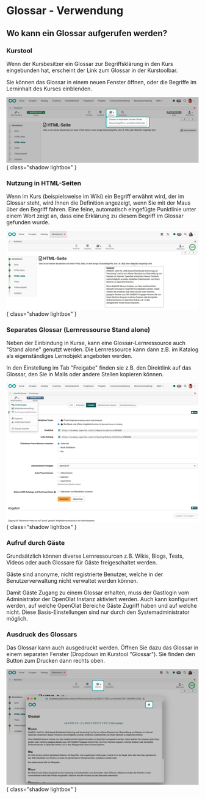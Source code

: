 # Glossar - Verwendung

## Wo kann ein Glossar aufgerufen werden? 

### Kurstool

Wenn der Kursbesitzer ein Glossar zur Begriffsklärung in den Kurs eingebunden hat, erscheint der Link zum Glossar in der Kurstoolbar. 

Sie können das Glossar in einem neuen Fenster öffnen, oder die Begriffe im Lerninhalt des Kurses einblenden.

![glossary_toolbar_dropdown_v1_de.png](assets/glossary_toolbar_dropdown_v1_de.png){ class="shadow lightbox" }


### Nutzung in HTML-Seiten

Wenn im Kurs (beispielsweise im Wiki) ein Begriff erwähnt wird, der im Glossar steht, wird Ihnen die Definition angezeigt, wenn Sie mit der Maus über den Begriff fahren. Eine feine, automatisch eingefügte Punktlinie unter einem Wort zeigt an, dass eine Erklärung zu diesem Begriff im Glossar gefunden wurde. 

![glossary_usage_html_v1_de.png](assets/glossary_usage_html_v1_de.png){ class="shadow lightbox" }


### Separates Glossar (Lernressourse Stand alone)

Neben der Einbindung in Kurse, kann eine Glossar-Lernressource auch "Stand alone" genutzt werden. Die Lernressource kann dann z.B. im Katalog als eigenständiges Lernobjekt angeboten werden.

In den Einstellung im Tab "Freigabe" finden sie z.B. den Direktlink auf das Glossar, den Sie in Mails oder andere Stellen kopieren können.

![glossary_settings_share_v1_de.png](assets/glossary_settings_share_v1_de.png){ class="shadow lightbox" }


### Aufruf durch Gäste

Grundsätzlich können diverse Lernressourcen z.B. Wikis, Blogs, Tests, Videos oder auch Glossare für Gäste freigeschaltet werden.

Gäste sind anonyme, nicht registrierte Benutzer, welche in der Benutzerverwaltung nicht verwaltet werden können.

Damit Gäste Zugang zu einem Glossar erhalten, muss der Gastlogin vom Administrator der OpenOlat Instanz aktiviert werden. Auch kann konfiguriert werden, auf welche OpenOlat Bereiche Gäste Zugriff haben und auf welche nicht. Diese Basis-Einstellungen sind nur durch den Systemadministrator möglich.


### Ausdruck des Glossars

Das Glossar kann auch ausgedruckt werden. Öffnen Sie dazu das Glossar in einem separaten Fenster (Dropdown im Kurstool "Glossar").
Sie finden den Button zum Drucken dann rechts oben.


![glossary_print_v1_de.png](assets/glossary_print_v1_de.png){ class="shadow lightbox" }